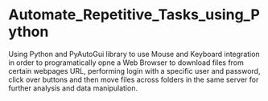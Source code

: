 # Automate_Repetitive_Tasks_using_Python

Using Python and PyAutoGui library to use Mouse and Keyboard integration in order to programatically opne a Web Browser to download files from certain webpages URL, performing login with a specific user and password, click over buttons and then move files across folders in the same server for further analysis and data manipulation.
